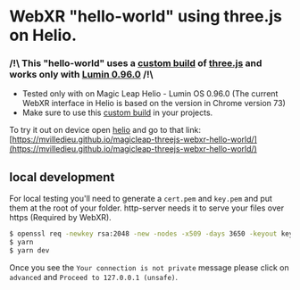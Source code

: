 
# WebXR "hello-world" using three.js on Helio.

### /!\ This "hello-world" uses a [custom build](https://github.com/mvilledieu/three.js/tree/dev/build) of [three.js](https://github.com/mrdoob/three.js) and works only with [Lumin 0.96.0](https://creator.magicleap.com/downloads/lumin-os) /!\

- Tested only with on Magic Leap Helio - Lumin OS 0.96.0 (The current WebXR interface in Helio is based on the version in Chrome version 73)
- Make sure to use this [custom build](https://github.com/mvilledieu/three.js/tree/dev/build) in your projects.

To try it out on device open [helio](https://www.magicleap.com/experiences/helio) and go to that link:
[https://mvilledieu.github.io/magicleap-threejs-webxr-hello-world/](https://mvilledieu.github.io/magicleap-threejs-webxr-hello-world/)

## local development

For local testing you'll need to generate a `cert.pem` and `key.pem` and put them at the root of your folder. http-server needs it to serve your files over https (Required by WebXR).

```sh
$ openssl req -newkey rsa:2048 -new -nodes -x509 -days 3650 -keyout key.pem -out cert.pem
$ yarn
$ yarn dev
```
Once you see the `Your connection is not private` message please click on `advanced` and `Proceed to 127.0.0.1 (unsafe)`. 

